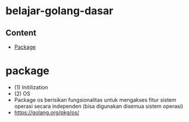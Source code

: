 # belajar-golang-dasar

## Content
- [Package](#package)

# package
- (1) Initilization
- (2) OS
- Package os berisikan fungsionalitas untuk mengakses fitur sistem operasi secara independen (bisa digunakan  disemua sistem operasi)
- https://golang.org/pkg/os/
